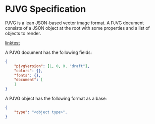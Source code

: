 # PJVG Specification
PJVG is a lean JSON-based vector image format. A PJVG document consists of a JSON object at the root with some properties and a list of objects to render.

[linktest](linktest)

A PJVG document has the following fields:
```json
{
	"pjvgVersion": [1, 0, 0, "draft"],
	"colors": {},
	"fonts": {},
	"document": [
	]
}
```

A PJVG object has the following format as a base:
```json
{
	"type": "<object type>",
}
```